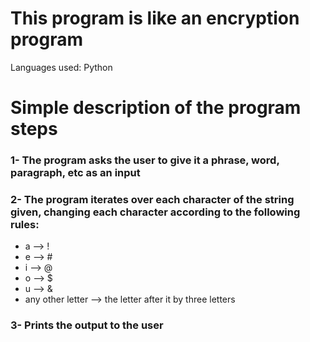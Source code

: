 # This program is like an encryption program
Languages used: Python

# Simple description of the program steps

### 1- The program asks the user to give it a phrase, word, paragraph, etc as an input

### 2- The program iterates over each character of the string given, changing each character according to the following rules:

  * a --> !
  * e --> #
  * i --> @
  * o --> $
  * u --> &
  * any other letter --> the letter after it by three letters

### 3- Prints the output to the user
